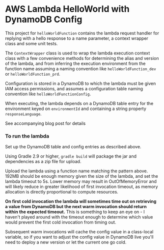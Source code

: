 # AWS Lambda HelloWorld with DynamoDB Config

This project for `helloWorldFunction` contains the lambda request handler for replying with a hello response to a name parameter, a context wrapper class and some unit tests.

The `ContextWrapper` class is used to wrap the lambda execution context class with a few convenience methods for determining the alias and version of the lambda, and from inferring the execution environment from the function name assuming a naming convention like `helloWorldFunction_dev` or `helloWorldFunction_prd`.

Configuration is stored in a DynamoDB to which the lambda must be given IAM access permissions, and assumes a configuration table naming convention like `helloWorldFunctionConfig`.

When executing, the lambda depends on a DynamoDB table entry for the environment keyed on `environmentId` and containing a string property `responseLanguage`.

See accompanying blog post for details <TBC>

### To run the lambda

Set up the DynamoDB table and config entries as described above.

Using Gradle 2.9 or higher, `gradle build` will package the jar and dependencies as a zip file for upload.

Upload the lambda using a function name matching the pattern above. 192MB should be enough memory given the size of the lambda, and set the lambda timeout to 5s. Lower memory may result in OutOfMemoryError and will likely reduce in greater likelihood of first invocation timeout, as memory allocation is directly proportional to compute resources.

**On first cold invocation the lambda will sometimes time out on retrieving a value from DynamoDB but the next warm invocation should return within the expected timeout.** This is something to keep an eye on - I haven't played around with the timeout enough to determine which value would prevent the first cold invocation from timing out.

Subsequent warm invocations will cache the config value in a class-local variable, so if you want to adjust the config value in DynamoDB live you'll need to deploy a new version or let the current one go cold.
